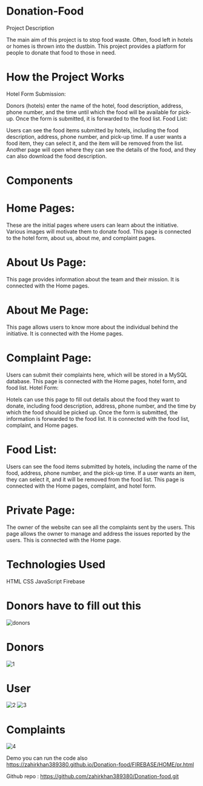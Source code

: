 # Donation-Food

Project Description


The main aim of this project is to stop food waste. Often, food left in hotels or homes is thrown into the dustbin. This project provides a platform for people to donate that food to those in need.

# How the Project Works

Hotel Form Submission:

Donors (hotels) enter the name of the hotel, food description, address, phone number, and the time until which the food will be available for pick-up.
Once the form is submitted, it is forwarded to the food list.
Food List:

Users can see the food items submitted by hotels, including the food description, address, phone number, and pick-up time.
If a user wants a food item, they can select it, and the item will be removed from the list. Another page will open where they can see the details of the food, and they can also download the food description.
# Components 

# Home Pages:

These are the initial pages where users can learn about the initiative. Various images will motivate them to donate food.
This page is connected to the hotel form, about us, about me, and complaint pages.


# About Us Page:

This page provides information about the team and their mission.
It is connected with the Home pages.


# About Me Page:

This page allows users to know more about the individual behind the initiative.
It is connected with the Home pages.


# Complaint Page:

Users can submit their complaints here, which will be stored in a MySQL database.
This page is connected with the Home pages, hotel form, and food list.
Hotel Form:

Hotels can use this page to fill out details about the food they want to donate, including food description, address, phone number, and the time by which the food should be picked up.
Once the form is submitted, the information is forwarded to the food list.
It is connected with the food list, complaint, and Home pages.


# Food List:

Users can see the food items submitted by hotels, including the name of the food, address, phone number, and the pick-up time.
If a user wants an item, they can select it, and it will be removed from the food list.
This page is connected with the Home pages, complaint, and hotel form.


# Private Page:

The owner of the website can see all the complaints sent by the users. This page allows the owner to manage and address the issues reported by the users.
This is connected with the Home page.

# Technologies Used
HTML
CSS
JavaScript
Firebase


# Donors have to fill out this
![donors](https://github.com/user-attachments/assets/33db75c2-cd87-4b4b-b536-d925bd787b18)

# Donors


![1](https://github.com/user-attachments/assets/f369da32-dbac-43f0-8caf-a4524742c52b)

# User

![2](https://github.com/user-attachments/assets/19fff661-eb7e-404e-ab74-a0016be52320)
![3](https://github.com/user-attachments/assets/2b0f6388-e161-4b22-b375-ac0a11e5dc7b)

# Complaints

![4](https://github.com/user-attachments/assets/43bb3f2e-baa3-492d-bb02-967b27085d06)

Demo you can run the code also
https://zahirkhan389380.github.io/Donation-food/FIREBASE/HOME/pr.html


Github repo : https://github.com/zahirkhan389380/Donation-food.git

